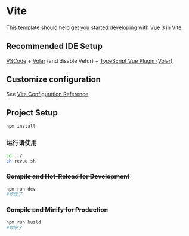 # Vite

This template should help get you started developing with Vue 3 in Vite.

## Recommended IDE Setup

[VSCode](https://code.visualstudio.com/) + [Volar](https://marketplace.visualstudio.com/items?itemName=Vue.volar) (and disable Vetur) + [TypeScript Vue Plugin (Volar)](https://marketplace.visualstudio.com/items?itemName=Vue.vscode-typescript-vue-plugin).

## Customize configuration

See [Vite Configuration Reference](https://vitejs.dev/config/).

## Project Setup

```sh
npm install
```

### 运行请使用

```bash
cd ../
sh revue.sh
```

### ~~Compile and Hot-Reload for Development~~

```sh
npm run dev
#作废了
```

### ~~Compile and Minify for Production~~

```sh
npm run build
#作废了
```
